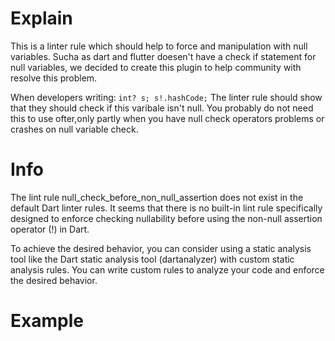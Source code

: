 
# Explain
This is a linter rule which should help to force and manipulation with null variables.
Sucha as dart and flutter doesen't have a check if statement for null variables, we decided to create this plugin to help community with resolve this problem.

When developers writing:
``
int? s;
s!.hashCode;
``
The linter rule should show that they should check if this varibale isn't null. You probably do not need this to use ofter,only partly when you have null check operators problems or crashes on null variable check.

# Info
The lint rule null_check_before_non_null_assertion does not exist in the default Dart linter rules. It seems that there is no built-in lint rule specifically designed to enforce checking nullability before using the non-null assertion operator (!) in Dart.

To achieve the desired behavior, you can consider using a static analysis tool like the Dart static analysis tool (dartanalyzer) with custom static analysis rules. You can write custom rules to analyze your code and enforce the desired behavior.

# Example 

